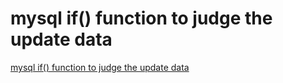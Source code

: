 # mysql if() function to judge the update data
[mysql if() function to judge the update data](https://aiwithcloud.com/2022/09/19/mysql_if_function_to_judge_the_update_data/)